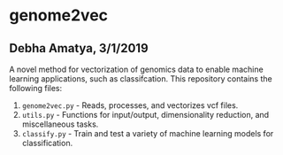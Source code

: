 # genome2vec
## Debha Amatya, 3/1/2019

A novel method for vectorization of genomics data to enable machine learning applications, such as classifcation. This repository contains the following files:

1. `genome2vec.py` - Reads, processes, and vectorizes vcf files.
2. `utils.py` - Functions for input/output, dimensionality reduction, and miscellaneous tasks.
3. `classify.py` - Train and test a variety of machine learning models for classification. 
